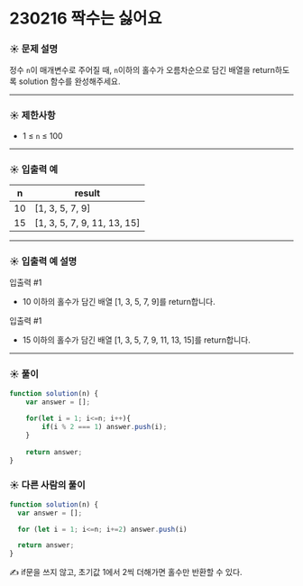 # 230216 짝수는 싫어요

### ☀️ 문제 설명

정수 `n`이 매개변수로 주어질 때, `n`이하의 홀수가 오름차순으로 담긴 배열을 return하도록 solution 함수를 완성해주세요.

---

### ☀️ **제한사항**

- 1 ≤ `n` ≤ 100

---

### ☀️ **입출력 예**

| n | result |
| --- | --- |
| 10 | [1, 3, 5, 7, 9] |
| 15 | [1, 3, 5, 7, 9, 11, 13, 15] |

---

### ☀️ **입출력 예 설명**

입출력 #1

- 10 이하의 홀수가 담긴 배열 [1, 3, 5, 7, 9]를 return합니다.

입출력 #1

- 15 이하의 홀수가 담긴 배열 [1, 3, 5, 7, 9, 11, 13, 15]를 return합니다.

---

### ☀️ 풀이

```jsx
function solution(n) {
    var answer = [];
    
    for(let i = 1; i<=n; i++){
        if(i % 2 === 1) answer.push(i);
    }
    
    return answer;
}
```

### ☀️ 다른 사람의 풀이

```jsx
function solution(n) {
  var answer = [];

  for (let i = 1; i<=n; i+=2) answer.push(i)

  return answer;
}
```

✍️ if문을 쓰지 않고, 초기값 1에서 2씩 더해가면 홀수만 반환할 수 있다.